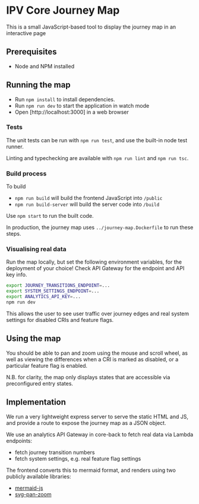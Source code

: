 # IPV Core Journey Map

This is a small JavaScript-based tool to display the journey map in an interactive page

## Prerequisites

- Node and NPM installed

## Running the map

- Run `npm install` to install dependencies.
- Run `npm run dev` to start the application in watch mode
- Open [http://localhost:3000] in a web browser

### Tests

The unit tests can be run with `npm run test`, and use the built-in node test runner.

Linting and typechecking are available with `npm run lint` and `npm run tsc`.

### Build process

To build
- `npm run build` will build the frontend JavaScript into `/public`
- `npm run build-server` will build the server code into `/build`

Use `npm start` to run the built code.

In production, the journey map uses `../journey-map.Dockerfile` to run these steps.

### Visualising real data

Run the map locally, but set the following environment variables, for the deployment of your choice! Check API Gateway for the endpoint and API key info.
```bash
export JOURNEY_TRANSITIONS_ENDPOINT=...
export SYSTEM_SETTINGS_ENDPOINT=...
export ANALYTICS_API_KEY=...
npm run dev
```
This allows the user to see user traffic over journey edges and real system settings for disabled CRIs and feature flags.

## Using the map

You should be able to pan and zoom using the mouse and scroll wheel,
as well as viewing the differences when a CRI is marked as disabled, or a particular feature flag is enabled.

N.B. for clarity, the map only displays states that are accessible via preconfigured entry states.

## Implementation

We run a very lightweight express server to serve the static HTML and JS,
and provide a route to expose the journey map as a JSON object.

We use an analytics API Gateway in core-back to fetch real data via Lambda endpoints:
- fetch journey transition numbers
- fetch system settings, e.g. real feature flag settings

The frontend converts this to mermaid format, and renders using two publicly available libraries:

- [mermaid-js](https://mermaid.js.org/)
- [svg-pan-zoom](https://github.com/bumbu/svg-pan-zoom)
